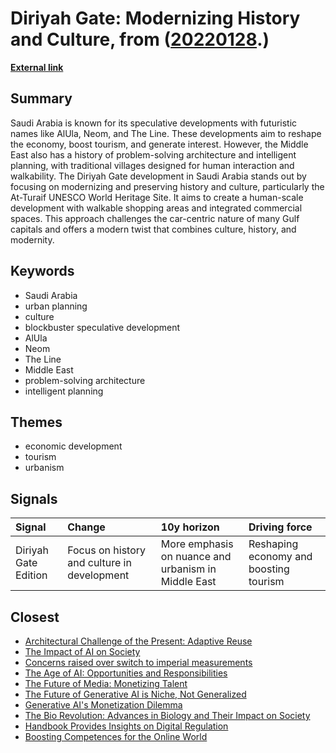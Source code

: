 # __Diriyah Gate: Modernizing History and Culture__, from ([20220128](https://kghosh.substack.com/p/20220128).)

__[External link](https://whyisthisinteresting.substack.com/p/the-diriyah-gate-edition?utm_source=substack&utm_medium=email)__



## Summary

Saudi Arabia is known for its speculative developments with futuristic names like AlUla, Neom, and The Line. These developments aim to reshape the economy, boost tourism, and generate interest. However, the Middle East also has a history of problem-solving architecture and intelligent planning, with traditional villages designed for human interaction and walkability. The Diriyah Gate development in Saudi Arabia stands out by focusing on modernizing and preserving history and culture, particularly the At-Turaif UNESCO World Heritage Site. It aims to create a human-scale development with walkable shopping areas and integrated commercial spaces. This approach challenges the car-centric nature of many Gulf capitals and offers a modern twist that combines culture, history, and modernity.

## Keywords

* Saudi Arabia
* urban planning
* culture
* blockbuster speculative development
* AlUla
* Neom
* The Line
* Middle East
* problem-solving architecture
* intelligent planning

## Themes

* economic development
* tourism
* urbanism

## Signals

| Signal               | Change                                      | 10y horizon                                         | Driving force                          |
|:---------------------|:--------------------------------------------|:----------------------------------------------------|:---------------------------------------|
| Diriyah Gate Edition | Focus on history and culture in development | More emphasis on nuance and urbanism in Middle East | Reshaping economy and boosting tourism |

## Closest

* [Architectural Challenge of the Present: Adaptive Reuse](cf7cc3361b8139c51e3e97835a2da4e4)
* [The Impact of AI on Society](87709d0e31dee725ec1f54b7f4facbc4)
* [Concerns raised over switch to imperial measurements](6f19a30cab90c95bd01c25851126531e)
* [The Age of AI: Opportunities and Responsibilities](8acafe1fbe51c2de3cd689956b25b39f)
* [The Future of Media: Monetizing Talent](be6ecdd999bc41789029c9d32a86c51b)
* [The Future of Generative AI is Niche, Not Generalized](8dd10f0dc4f44fa3a381c7f37fbcb8fc)
* [Generative AI's Monetization Dilemma](0c6842166e382f4956d21e22b38fa9c2)
* [The Bio Revolution: Advances in Biology and Their Impact on Society](62a5bae52266a680c6a13bd3ef8dc48c)
* [Handbook Provides Insights on Digital Regulation](a38960ed1dcfd200d74ebd16e92e4151)
* [Boosting Competences for the Online World](0770afeb444e4bbb336cdc72c07d6688)